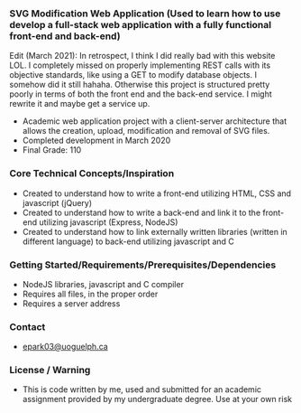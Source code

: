### SVG Modification Web Application (Used to learn how to use develop a full-stack web application with a fully functional front-end and back-end)
Edit (March 2021): In retrospect, I think I did really bad with this website LOL. I completely missed on properly implementing REST calls with its objective standards, like using a GET to modify database objects. I somehow did it still hahaha. Otherwise this project is structured pretty poorly in terms of both the front end and the back-end service. I might rewrite it and maybe get a service up.

- Academic web application project with a client-server architecture that allows the creation, upload, modification and removal of SVG files.
- Completed development in March 2020
- Final Grade: 110

### Core Technical Concepts/Inspiration
- Created to understand how to write a front-end utilizing HTML, CSS and javascript (jQuery)
- Created to understand how to write a back-end and link it to the front-end utilizing javascript (Express, NodeJS)
- Created to understand how to link externally written libraries (written in different language) to back-end utilizing javascript and C

### Getting Started/Requirements/Prerequisites/Dependencies
- NodeJS libraries, javascript and C compiler
- Requires all files, in the proper order
- Requires a server address

### Contact
- epark03@uoguelph.ca

### License / Warning
- This is code written by me, used and submitted for an academic assignment provided by my undergraduate degree. Use at your own risk
